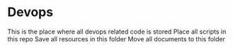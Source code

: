 # Devops
This is the place where all devops related code is stored
Place all scripts in this repo
Save all resources in this folder
Move all documents to this folder
